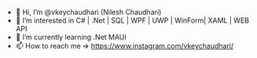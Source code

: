 - 👋 Hi, I’m @vkeychaudhari (Nilesh Chaudhari)
- 👀 I’m interested in  C# | .Net | SQL | WPF | UWP | WinForm| XAML | WEB API
- 🌱 I’m currently learning .Net MAUI
- 📫 How to reach me => https://www.instagram.com/vkeychaudhari/
<!---
vkeychaudhari/vkeychaudhari is a ✨ special ✨ repository because its `README.md` (this file) appears on your GitHub profile.
You can click the Preview link to take a look at your changes.
--->
